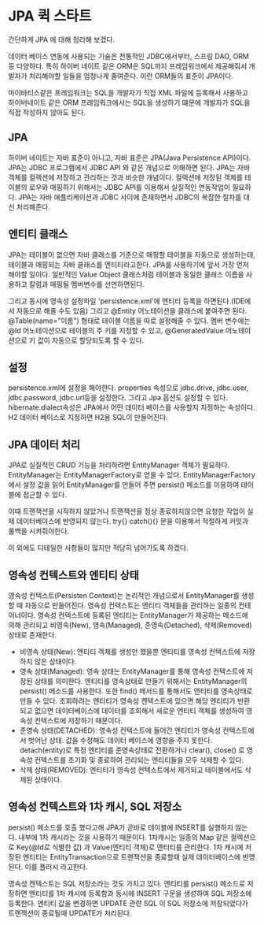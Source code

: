# JPA 퀵 스타트

간단하게 JPA 에 대해 정리해 보겠다.

데이터 베이스 연동에 사용되는 기술은 전통적인 JDBC에서부터, 스프링 DAO, ORM 등 다양하다. 특히 하이버 네이트 같은 ORM은 SQL까지 프레임워크에서 제공해줘서 개발자가 처리해야할 일들을 엄청나게 줄여준다. 이런 ORM들의 표준이 JPA이다.

마이바티스같은 프레임워크는 SQL을 개발자가 직접 XML 파일에 등록해서 사용하고 하이버네이트 같은 ORM 프레임워크에서는 SQL을 생성하기 떄문에 개발자가 SQL을 직접 작성하지 않아도 된다.



## JPA

하이버 네이트는 자바 표준이 아니고, 자바 표준은 JPA(Java Persistence API)이다. JPA는 JDBC 프로그램에서 JDBC API 와 같은 개념으로 이해하면 된다. JPA는 자바 객체를 컬렉션에 저장하고 관리하는 것과 비슷한 개념이다. 컬렉션에 저장된 객체를 테이블의 로우와 매핑하기 위해서는 JDBC API를 이용해서 실질적인 연동작업이 필요하다. JPA는 자바 애플리케이션과 JDBC 사이에 존재하면서 JDBC의 복잡한 절차를 대신 처리해준다.



## 엔티티 클래스

JPA는 테이블이 없으면 자바 클래스를 기준으로 매핑할 테이블을 자동으로 생성하는데, 테이블과 매핑되는 자바 클래스를 엔티티라고한다. JPA를 사용하기에 앞서 가장 먼저 해야할 일이다. 일반적인 Value Object 클래스처럼 테이블과 동일한 클래스 이름을 사용하고 칼럼과 매핑될 멤버변수를 선언하면된다.

그리고 동시에 영속성 설정파일 'persistence.xml'에 엔티티 등록을 하면된다.(IDE에서 자동으로 해줄 수도 있음) 그리고 @Entity 어노테이션을 클래스에 붙여주면 된다. @Table(name="이름") 형태로 테이블 이름을 따로 설정해줄 수 있다. 멤버 변수에는 @Id 어노테이션으로 테이블의 주 키를 지정할 수 있고, @GeneratedValue 어노테이션으로 키 값이 자동으로 할당되도록 할 수 있다.



## 설정

persistence.xml에 설정을 해야한다. properties 속성으로 jdbc.drive, jdbc.user, jdbc.password, jdbc.url등을 설정한다. 그리고 Jpa 옵션도 설정할 수 있다. hibernate.dialect속성은 JPA에서 어떤 데이터 베이스를 사용할지 지정하는 속성이다. H2 데이터 베이스로 지정하면 H2용 SQL이 만들어진다.



## JPA 데이터 처리

JPA로 실질적인 CRUD 기능을 처리하려면 EntityManager 객체가 필요하다. EntityManager는 EntityManagerFactory로 얻을 수 있다. EntityManagerFactory에서 설정 값을 읽어 EntityManager를 만들어 주면 persist() 메소드를 이용하여 테이블에 접근할 수 있다.

이때 트랜잭션을 시작하지 않았거나 트랜잭션을 정상 종료하지않으면 요청한 작업이 실제 데이터베이스에 반영되지 않는다. try{} catch(){} 문을 이용해서 적절하게 커밋과 롤백을 시켜줘야한다.

이 외에도 디테일한 사항들이 많지만 적당히 넘어가도록 하겠다.



## 영속성 컨텍스트와 엔티티 상태

영속성 컨텍스트(Persisten Context)는 논리적인 개념으로서 EntityManager를 생성할 때 자동으로 만들어진다. 영속성 컨텍스트는 엔티티 객체들을 관리하는 일종의 컨테이너이다. 영속성 컨텍스트에 등록된 엔티티는 EntityManager가 제공하는 메소드에 의해 관리되고 비영속(New), 영속(Managed), 준영속(Detached), 삭제(Removed) 상태로 존재한다.



- 비영속 상태(New): 엔티티 객체를 생성만 했을뿐 엔티티를 영속성 컨텍스트에 저장하지 않은 상태이다.
- 영속 상태(Managed): 영속 상태는 EntityManager를 통해 영속성 컨텍스트에 저장된 상태를 의미한다. 엔티티를 영속상태로 만들기 위해서는 EntityManager의 persist() 메소드를 사용한다. 또한 find() 메서드를 통해서도 엔티티를 영속상태로 만들 수 있다. 조회하려는 엔티티가 영속성 켄텍스트에 있으면 해당 엔티티가 반환되고 없으면 데이터베이스에 데이터를 조회해서 새로운 엔티티 객체를 생성하여 영속성 컨텍스트에 저장하기 때문이다.
- 준영속 상태(DETACHED): 영속성 컨텍스트에 들어간 엔티티가 영속성 컨텍스트에서 벗어난 상태. 값을 수정해도 데이터 베이스에 영향을 주지 못한다. detach(entity)로 특정 엔티티를 준영속상태로 전환하거나 clear(), close() 로 영속성 컨텍스트를 초기화 및 종료하여 관리되는 엔티티들을 모두 삭제할 수 있다.
- 삭제 상태(REMOVED): 엔티티가 영속성 컨텍스트에서 제거되고 테이블에서도 삭제된 상태이다.



## 영속성 컨텍스트와 1차 캐시, SQL  저장소

persist() 메소드를 호출 했다고해 JPA가 곧바로 테이블에 INSERT를 실행하지 않는다. 내부에 1차 캐시라는 것을 사용하기 때문이다. 1차캐시는 일종의 Map 같은 컬렉션으로 Key(@Id로 식별한 값) 과 Value(엔티티 객체)로 엔티티를 관리한다. 1차 캐시에 저장된 엔티티는 EntityTransaction으로 트랜잭션을 종료할때 실제 데이터베이스에 반영된다. 이를 플러시 라고한다.

영속성 켄텍스트는 SQL 저장소라는 것도 가지고 있다. 엔티티를 persist() 메소드로 저장하면 엔티티를 1차 캐시에 등록함과 동시에 INSERT 구문을 생성하여 SQL 저장소에 등록한다. 엔티티 값을 변경하면 UPDATE 관련 SQL 이 SQL 저장소에 저장되었다가 트랜잭션이 종료될때 UPDATE가 처리된다.